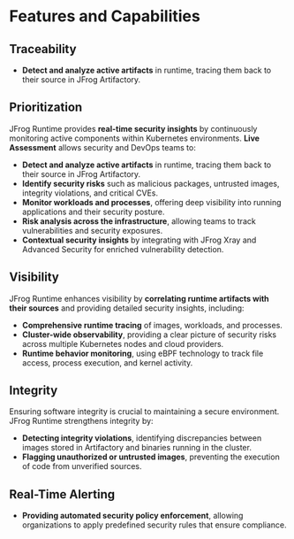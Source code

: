 # Features and Capabilities

## Traceability

* **Detect and analyze active artifacts** in runtime, tracing them back to their source in JFrog Artifactory.

## Prioritization

JFrog Runtime provides **real-time security insights** by continuously monitoring active components within Kubernetes environments. **Live Assessment** allows security and DevOps teams to:

* **Detect and analyze active artifacts** in runtime, tracing them back to their source in JFrog Artifactory.
* **Identify security risks** such as malicious packages, untrusted images, integrity violations, and critical CVEs.
* **Monitor workloads and processes**, offering deep visibility into running applications and their security posture.
* **Risk analysis across the infrastructure**, allowing teams to track vulnerabilities and security exposures.
* **Contextual security insights** by integrating with JFrog Xray and Advanced Security for enriched vulnerability detection.

## Visibility

JFrog Runtime enhances visibility by **correlating runtime artifacts with their sources** and providing detailed security insights, including:

* **Comprehensive runtime tracing** of images, workloads, and processes.
* **Cluster-wide observability**, providing a clear picture of security risks across multiple Kubernetes nodes and cloud providers.
* **Runtime behavior monitoring**, using eBPF technology to track file access, process execution, and kernel activity.

## Integrity

Ensuring software integrity is crucial to maintaining a secure environment. JFrog Runtime strengthens integrity by:

* **Detecting integrity violations**, identifying discrepancies between images stored in Artifactory and binaries running in the cluster.
* **Flagging unauthorized or untrusted images**, preventing the execution of code from unverified sources.

## Real-Time Alerting

* **Providing automated security policy enforcement**, allowing organizations to apply predefined security rules that ensure compliance.

